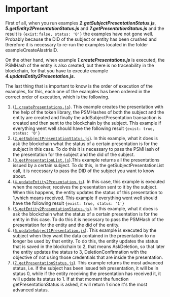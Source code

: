 # Important

First of all, when you run examples _**2.getSubjectPresentationStatus.js**_, _**5.getEntity2PresentationStatus.js**_ and _**7.getPresentationStatus.js**_ and the result is `{exist:false, status: '0'}` the examples have not gone well. Probably because the DID of the subject or entity has been crushed and therefore it is necessary to re-run the examples located in the folder exampleCreateAlastriaID.

On the other hand, when example _**1.createPresentations.js**_ is executed, the PSMHash of the entity is also created, but there is no traceability in the blockchain, for that you have to execute example _**4.updateEntity2Presentation.js.**_

The last thing that is important to know is the order of execution of the examples, for this, each one of the examples has been ordered in the correct order of execution, which is the following.

1. ([`1.createPresentations.js`](./1.createPresentations.js)). This example creates the presentation with the help of the token library, the PSMHashes of both the subject and the entity are created and finally the addSubjectPresentation transaction is created and then sent to the blockchain by the subject. This example if everything went well should have the following result `{exist: true, status: '0'}`
2. ([`2.getSubjectPresentationStatus.js`](./2.getSubjectPresentationStatus.js)). In this example, what it does is ask the blockchain what the status of a certain presentation is for the subject in this case. To do this it is necessary to pass the PSMHash of the presentation for the subject and the did of the subject.
3. ([`3.getPresentationList.js`](./3.getPresentationList.js)).This example returns all the presentations issued by a certain subject. To do this, in the getSubjectPresentationList call, it is necessary to pass the DID of the subject you want to know about.
4. ([`4.updateEntity2Presentation.js`](./4.updateEntity2Presentation.js)). In this case, this example is executed when the receiver, receives the presentation sent to it by the subject. When this happens, the entity updates the status of this presentation to 1,which means received. This example if everything went well should have the following result `{exist: true, status: '1'}`
5. ([`5.getEntity2PresentationStatus.js`](./5.getEntity2PresentationStatus.js)). In this example, what it does is ask the blockchain what the status of a certain presentation is for the entity in this case. To do this it is necessary to pass the PSMHash of the presentation for the entity and the did of the entity.
6. ([`6.updateSubject1Presentation.js`](./6.updateSubject1Presentation.js)). This example is executed by the subject when they want the data contained in the presentation to no longer be used by that entity. To do this, the entity updates the status that is saved in the blockchain to 2, that means AskDeletion, so that later the entity updates the status to 3, DeletionConfirmation with the objective of not using those credentials that are inside the presentation.
7. ([`7.getPresentationStatus.js`](./7.getPresentationStatus.js)). This example returns the most advanced status, i.e. if the subject has been issued teh presentation, it will be in status 0, while if the entity receiving the presentation has received it, it will update its status to 1. If at that moment the function getPresentationStatus is asked, it will return 1 since it's the most advanced status.